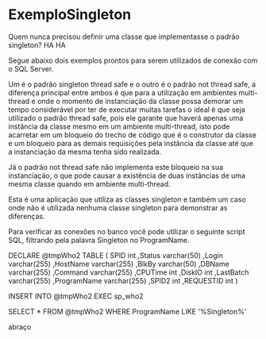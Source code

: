 ExemploSingleton
================

Quem nunca precisou definir uma classe que implementasse o padrão singleton? HA HA

Segue abaixo dois exemplos prontos para serem utilizados de conexão com o SQL Server.

Um é o padrão singleton thread safe e o outro é o padrão not thread safe, a diferença principal entre ambos é que para a utilização em ambientes multi-thread e onde o momento de instanciação da classe possa demorar um tempo considerável por ter de executar muitas tarefas o ideal é que seja utilizado o padrão thread safe, pois ele garante que haverá apenas uma instância da classe mesmo em um ambiente multi-thread, isto pode acarretar em um bloqueio do trecho de código que é o construtor da classe e um bloqueio para as demais requisições pela instância da classe até que a instanciação da mesma tenha sido realizada.

Já o padrão not thread safe não implementa este bloqueio na sua instanciação, o que pode causar a existência de duas instâncias de uma mesma classe quando em ambiente multi-thread.


Esta é uma aplicação que utiliza as classes singleton e também um caso onde não é utilizada nenhuma classe singleton
para demonstrar as diferenças.


Para verificar as conexões no banco você pode utilizar o seguinte script SQL, filtrando pela palavra Singleton no ProgramName.

DECLARE @tmpWho2 TABLE
(
    SPID         int
    ,Status      varchar(50)
    ,Login       varchar(255)
    ,HostName    varchar(255)
    ,BlkBy       varchar(50)
    ,DBName      varchar(255)
    ,Command     varchar(255)
    ,CPUTime     int
    ,DiskIO      int
    ,LastBatch   varchar(255)
    ,ProgramName varchar(255)
    ,SPID2       int
    ,REQUESTID   int
)
 
INSERT INTO @tmpWho2 EXEC sp_who2
 
SELECT * FROM @tmpWho2 WHERE ProgramName LIKE '%Singleton%'


abraço
